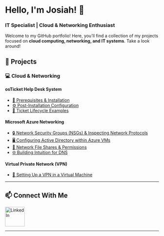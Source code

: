 # **Hello, I'm Josiah!** 👋  
### **IT Specialist | Cloud & Networking Enthusiast**  

Welcome to my GitHub portfolio! Here, you'll find a collection of my projects focused on **cloud computing, networking, and IT systems**. Take a look around!  

## 🚀 **Projects**  

### 💻 **Cloud & Networking**  
#### **osTicket Help Desk System**  
- [📌 Prerequisites & Installation](https://github.com/JosiahD1010/osticket-prereqs)  
- [⚙️ Post-Installation Configuration](https://github.com/JosiahD1010/post-install-config)  
- [📂 Ticket Lifecycle Examples](https://github.com/JosiahD1010/ticket-lifestyle)  

#### **Microsoft Azure Networking**  
- [🔒 Network Security Groups (NSGs) & Inspecting Network Protocols](https://github.com/JosiahD1010/azure-network-protocol)  
- [🖥️ Configuring Active Directory within Azure VMs](https://github.com/JosiahD1010/configure-ad)  
- [📁 Network File Shares & Permissions](https://github.com/JosiahD1010/network-file-shares-and-permissions)  
- [🌐 Building Intuition for DNS](https://github.com/JosiahD1010/building-intuition-for-dns)  

#### **Virtual Private Network (VPN)**  
- [🔗 Setting Up a VPN in a Virtual Machine](https://github.com/JosiahD1010/setting-up-a-vpn)  

---  

## 📫 **Connect With Me**  

<a href="https://www.linkedin.com/in/josiah-dean-aaa832346/" target="_blank">
    <img alt="LinkedIn" width="64px" src="https://static.vecteezy.com/system/resources/previews/018/930/587/original/linkedin-logo-linkedin-icon-transparent-free-png.png" />
</a>  

---
